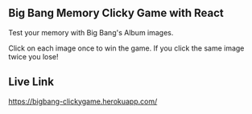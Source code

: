 
## Big Bang Memory Clicky Game with React



Test your memory with Big Bang's Album images.

Click on each image once to win the game. If you click the same image twice you lose!


## Live Link

https://bigbang-clickygame.herokuapp.com/
